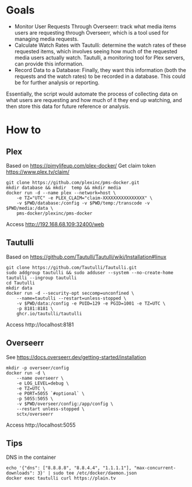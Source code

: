 # Goals

* Monitor User Requests Through Overseerr: track what media items users are requesting through Overseerr, which is a tool used for managing media requests.
* Calculate Watch Rates with Tautulli: determine the watch rates of these requested items, which involves seeing how much of the requested media users actually watch. Tautulli, a monitoring tool for Plex servers, can provide this information.
* Record Data to a Database: Finally, they want this information (both the requests and the watch rates) to be recorded in a database. This could be for further analysis or reporting.

Essentially, the script would automate the process of collecting data on what users are requesting and how much of it they end up watching, and then store this data for future reference or analysis.


# How to

## Plex 

Based on https://pimylifeup.com/plex-docker/
Get claim token https://www.plex.tv/claim/

    git clone https://github.com/plexinc/pms-docker.git
    mkdir database && mkdir  temp && mkdir media
    docker run -d --name plex --network=host \
        -e TZ="UTC" -e PLEX_CLAIM="claim-XXXXXXXXXXXXXXXX" \
        -v $PWD/database:/config -v $PWD/temp:/transcode -v $PWD/media:/data \
        pms-docker/plexinc/pms-docker

Access http://192.168.68.109:32400/web

## Tautulli

Based on https://github.com/Tautulli/Tautulli/wiki/Installation#linux

    git clone https://github.com/Tautulli/Tautulli.git
    sudo addgroup tautulli && sudo adduser --system --no-create-home tautulli --ingroup tautulli
    cd Tautulli
    mkdir data
    docker run -d --security-opt seccomp=unconfined \
        --name=tautulli --restart=unless-stopped \
        -v $PWD/data:/config -e PUID=129 -e PGID=1001 -e TZ=UTC \
        -p 8181:8181 \
        ghcr.io/tautulli/tautulli

Access http://localhost:8181


## Overseerr

See https://docs.overseerr.dev/getting-started/installation

    mkdir -p overseer/config
    docker run -d \
        --name overseerr \
        -e LOG_LEVEL=debug \
        -e TZ=UTC \
        -e PORT=5055 `#optional` \
        -p 5055:5055 \
        -v $PWD/overseer/config:/app/config \
        --restart unless-stopped \
        sctx/overseerr

Access http://localhost:5055

## Tips

DNS in the container 

    echo '{"dns": ["8.8.8.8", "8.8.4.4", "1.1.1.1"], "max-concurrent-downloads": 3}' | sudo tee /etc/docker/daemon.json
    docker exec tautulli curl https://plain.tv
